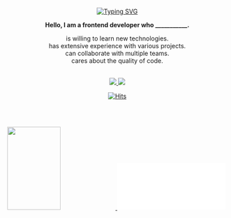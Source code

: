 <div align="center">
<br><br><br>

[![Typing SVG](https://readme-typing-svg.herokuapp.com?font=Oleo+Script&color=9D9ED2&size=35&center=true&vCenter=true&width=404&height=53&lines=%E3%80%80%E3%80%80Hi+there%2C+I'm+Joy+Lee.+%E3%80%80%E3%80%80)](https://git.io/typing-svg)

**Hello, I am a frontend developer who  ___________.**

is willing to learn new technologies.<br>
has extensive experience with various projects. <br>
can collaborate with multiple teams.<br>
cares about the quality of code.<br>

<br>

<a href="https://devjoylee.oopy.io/">
  <img src="https://github.com/devjoylee/devjoylee.github.io/assets/68415905/505c978a-718f-4f4c-b357-23c537dd74db" height='20px' />
</a>
<a href="https://devjoylee.github.io/">
  <img src="https://github.com/devjoylee/devjoylee.github.io/assets/68415905/ca46f166-7f59-4030-b12c-191273cec0e2" height='20px' />
</a>

[![Hits](https://hits.seeyoufarm.com/api/count/incr/badge.svg?url=https%3A%2F%2Fgithub.com%2Fdevjoylee&count_bg=%234c4d71&title_bg=%23545454&icon=github.svg&icon_color=%23E7E7E7&title=Views&edge_flat=false)](https://hits.seeyoufarm.com)

</div>

<br><br>

<!-- devjoylee's profile -->
 
<a href="https://github.com/anuraghazra/github-readme-stats">
  <img src="https://github-readme-stats.vercel.app/api?username=devjoylee&show_icons=true&theme=material-palenight&hide_border=true&bg_color=20232a&icon_color=E3E3E3A8&text_color=fff&title_color=918FE0" width=49.2% height="190px" />
</a>
<a href="https://github.com/devjoylee/github-stats-transparent">
 <img src="https://raw.githubusercontent.com/devjoylee/github-stats-transparent/output/generated/languages.svg" width=49.2%  />
</a>
<!--<a href="https://github.com/ashutosh00710/github-readme-activity-graph">
<img src="https://activity-graph.herokuapp.com/graph?username=devjoylee&theme=react-dark&bg_color=20232a&hide_border=true&line=8A87D0&color=918FE0" width=98%/>
</a>-->
 
<br><br><br>


<!--
**devjoylee/devjoylee** is a ✨ _special_ ✨ repository because its `README.md` (this file) appears on your GitHub profile.

Here are some ideas to get you started:

- 🔭 I’m currently working on ...
- 🌱 I’m currently learning ...
- 👯 I’m looking to collaborate on ...
- 🤔 I’m looking for help with ...
- 💬 Ask me about ...
- 📫 How to reach me: ...
- 😄 Pronouns: ...
- ⚡ Fun fact: ...
-->
